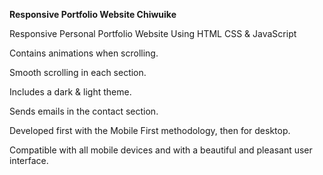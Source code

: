 **Responsive Portfolio Website Chiwuike**

Responsive Personal Portfolio Website Using HTML CSS & JavaScript

Contains animations when scrolling.

Smooth scrolling in each section.

Includes a dark & light theme.

Sends emails in the contact section.

Developed first with the Mobile First methodology, then for desktop.

Compatible with all mobile devices and with a beautiful and pleasant user interface.
